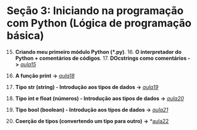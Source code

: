 # Seção 3: Iniciando na programação com Python (Lógica de programação básica)

15. **Criando meu primeiro módulo Python (*.py)**. 16. **O interpretador do Python + comentários de códigos**. 17. **DOcstrings como comentários ->**  *[aula15](aula15.py)*
18. **A função print ->** *[aula18](aula18.py)*
19. **Tipo str (string) - Introdução aos tipos de dados ->** *[aula19](aula19.py)*

20. **Tipo int e float (números) - Introdução aos tipos de dados ->** *[aula20](aula20.py)*

21. **Tipo bool (boolean) - Introdução aos tipos de dados ->** *[aula21](aula20.py)*

22. **Coerção de tipos (convertendo um tipo para outro) ->** *[aula22](aula22.py)
 

